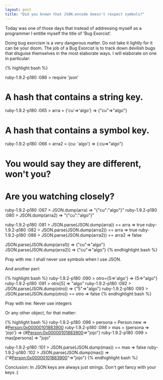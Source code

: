 ```yaml
---
layout: post
title: "Did you known that JSON.encode doesn't respect symbols?"
---                                                            
```


Today was one of those days that instead of addressing myself as a programmer I entitle myself the title of 'Bug Exorcist'.

Doing bug exorcism is a very dangerous matter. Do not take it lightly for it can be your doom. The job of a Bug Exorcist is to track down devilish bugs that disguise themselves in the most elaborate ways. I will elaborate on one in particular:
   

{% highlight bash %}                   

ruby-1.9.2-p180 :086 > require 'json'    
                     
# A hash that contains a string key. 
ruby-1.9.2-p180 :065 > arra = {'cu'=>'algo'}
 => {"cu"=>"algo"}
# A hash that contains a symbol key.
ruby-1.9.2-p180 :066 > arra2 = {cu: 'algo'}
 => {:cu=>"algo"}              
# You would say they are different, won't you?
          
# Are you watching closely?
ruby-1.9.2-p180 :067 > JSON.dump(arra)
 => "{\"cu\":\"algo\"}"
ruby-1.9.2-p180 :080 > JSON.dump(arra2)
 => "{\"cu\":\"algo\"}"

ruby-1.9.2-p180 :081 > JSON.parse(JSON.dump(arra)) == arra
 => true
ruby-1.9.2-p180 :082 > JSON.parse(JSON.dump(arra2)) == arra
 => true
ruby-1.9.2-p180 :086 > JSON.parse(JSON.dump(arra2)) == arra2
 => false

JSON.parse(JSON.dump(arra1))
 => {"cu"=>"algo"}        
JSON.parse(JSON.dump(arra2))
 => {"cu"=>"algo"}
{% endhighlight bash %}

Pray with me:  I shall never use symbols when I use JSON.     

And another perl: 

{% highlight bash %}
ruby-1.9.2-p180 :090 > otro={5=>'algo'}
 => {5=>"algo"} 
ruby-1.9.2-p180 :091 > otro[5]
 => "algo" 
ruby-1.9.2-p180 :092 > JSON.parse(JSON.dump(otro))
 => {"5"=>"algo"} 
ruby-1.9.2-p180 :093 > JSON.parse(JSON.dump(otro)) == otro
 => false
{% endhighlight bash %}

Pray with me: Never use integers 

Or any other object, for that matter:
                                   
{% highlight bash %}
ruby-1.9.2-p180 :096 > persona = Person.new
 => #<Person:0x00000101883900> 
ruby-1.9.2-p180 :098 > mas = {persona => 'jojo'}
 => {#<Person:0x00000101883900>=>"jojo"} 
ruby-1.9.2-p180 :099 > mas[persona]
 => "jojo" 

ruby-1.9.2-p180 :101 > JSON.parse(JSON.dump(mas)) == mas
 => false 
ruby-1.9.2-p180 :102 > JSON.parse(JSON.dump(mas)) 
 => {"#<Person:0x00000101883900>"=>"jojo"}
{% endhighlight bash %}

Conclusion: In JSON keys are always just strings. Don't get fancy with your keys :)